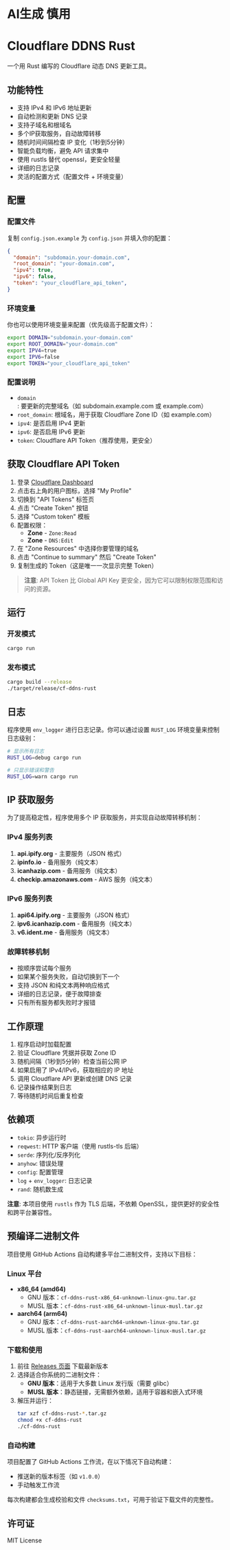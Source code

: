 # AI生成 慎用
# Cloudflare DDNS Rust

一个用 Rust 编写的 Cloudflare 动态 DNS 更新工具。

## 功能特性

- 支持 IPv4 和 IPv6 地址更新
- 自动检测和更新 DNS 记录
- 支持子域名和根域名
- 多个IP获取服务，自动故障转移
- 随机时间间隔检查 IP 变化（1秒到5分钟）
- 智能负载均衡，避免 API 请求集中
- 使用 rustls 替代 openssl，更安全轻量
- 详细的日志记录
- 灵活的配置方式（配置文件 + 环境变量）

## 配置

### 配置文件

复制 `config.json.example` 为 `config.json` 并填入你的配置：

```json
{
  "domain": "subdomain.your-domain.com",
  "root_domain": "your-domain.com",
  "ipv4": true,
  "ipv6": false,
  "token": "your_cloudflare_api_token",
}
```

### 环境变量

你也可以使用环境变量来配置（优先级高于配置文件）：

```bash
export DOMAIN="subdomain.your-domain.com"
export ROOT_DOMAIN="your-domain.com"
export IPV4=true
export IPV6=false
export TOKEN="your_cloudflare_api_token"
```

### 配置说明

- `domain`: 要更新的完整域名（如 subdomain.example.com 或 example.com）
- `root_domain`: 根域名，用于获取 Cloudflare Zone ID（如 example.com）
- `ipv4`: 是否启用 IPv4 更新
- `ipv6`: 是否启用 IPv6 更新
- `token`: Cloudflare API Token（推荐使用，更安全）

## 获取 Cloudflare API Token

1. 登录 [Cloudflare Dashboard](https://dash.cloudflare.com/)
2. 点击右上角的用户图标，选择 "My Profile"
3. 切换到 "API Tokens" 标签页
4. 点击 "Create Token" 按钮
5. 选择 "Custom token" 模板
6. 配置权限：
   - **Zone** - `Zone:Read`
   - **Zone** - `DNS:Edit`
7. 在 "Zone Resources" 中选择你要管理的域名
8. 点击 "Continue to summary" 然后 "Create Token"
9. 复制生成的 Token（这是唯一一次显示完整 Token）

> **注意**: API Token 比 Global API Key 更安全，因为它可以限制权限范围和访问的资源。

## 运行

### 开发模式

```bash
cargo run
```

### 发布模式

```bash
cargo build --release
./target/release/cf-ddns-rust
```

## 日志

程序使用 `env_logger` 进行日志记录。你可以通过设置 `RUST_LOG` 环境变量来控制日志级别：

```bash
# 显示所有日志
RUST_LOG=debug cargo run

# 只显示错误和警告
RUST_LOG=warn cargo run
```

## IP 获取服务

为了提高稳定性，程序使用多个 IP 获取服务，并实现自动故障转移机制：

### IPv4 服务列表
1. **api.ipify.org** - 主要服务（JSON 格式）
2. **ipinfo.io** - 备用服务（纯文本）
3. **icanhazip.com** - 备用服务（纯文本）
4. **checkip.amazonaws.com** - AWS 服务（纯文本）

### IPv6 服务列表
1. **api64.ipify.org** - 主要服务（JSON 格式）
2. **ipv6.icanhazip.com** - 备用服务（纯文本）
3. **v6.ident.me** - 备用服务（纯文本）

### 故障转移机制
- 按顺序尝试每个服务
- 如果某个服务失败，自动切换到下一个
- 支持 JSON 和纯文本两种响应格式
- 详细的日志记录，便于故障排查
- 只有所有服务都失败时才报错

## 工作原理

1. 程序启动时加载配置
2. 验证 Cloudflare 凭据并获取 Zone ID
3. 随机间隔（1秒到5分钟）检查当前公网 IP
4. 如果启用了 IPv4/IPv6，获取相应的 IP 地址
5. 调用 Cloudflare API 更新或创建 DNS 记录
6. 记录操作结果到日志
7. 等待随机时间后重复检查

## 依赖项

- `tokio`: 异步运行时
- `reqwest`: HTTP 客户端（使用 rustls-tls 后端）
- `serde`: 序列化/反序列化
- `anyhow`: 错误处理
- `config`: 配置管理
- `log` + `env_logger`: 日志记录
- `rand`: 随机数生成

**注意**: 本项目使用 `rustls` 作为 TLS 后端，不依赖 OpenSSL，提供更好的安全性和跨平台兼容性。

## 预编译二进制文件

项目使用 GitHub Actions 自动构建多平台二进制文件，支持以下目标：

### Linux 平台
- **x86_64 (amd64)**
  - GNU 版本：`cf-ddns-rust-x86_64-unknown-linux-gnu.tar.gz`
  - MUSL 版本：`cf-ddns-rust-x86_64-unknown-linux-musl.tar.gz`
- **aarch64 (arm64)**
  - GNU 版本：`cf-ddns-rust-aarch64-unknown-linux-gnu.tar.gz`
  - MUSL 版本：`cf-ddns-rust-aarch64-unknown-linux-musl.tar.gz`

### 下载和使用

1. 前往 [Releases 页面](https://github.com/your-username/cf-ddns-rust/releases) 下载最新版本
2. 选择适合你系统的二进制文件：
   - **GNU 版本**：适用于大多数 Linux 发行版（需要 glibc）
   - **MUSL 版本**：静态链接，无需额外依赖，适用于容器和嵌入式环境
3. 解压并运行：
   ```bash
   tar xzf cf-ddns-rust-*.tar.gz
   chmod +x cf-ddns-rust
   ./cf-ddns-rust
   ```

### 自动构建

项目配置了 GitHub Actions 工作流，在以下情况下自动构建：
- 推送新的版本标签（如 `v1.0.0`）
- 手动触发工作流

每次构建都会生成校验和文件 `checksums.txt`，可用于验证下载文件的完整性。

## 许可证

MIT License